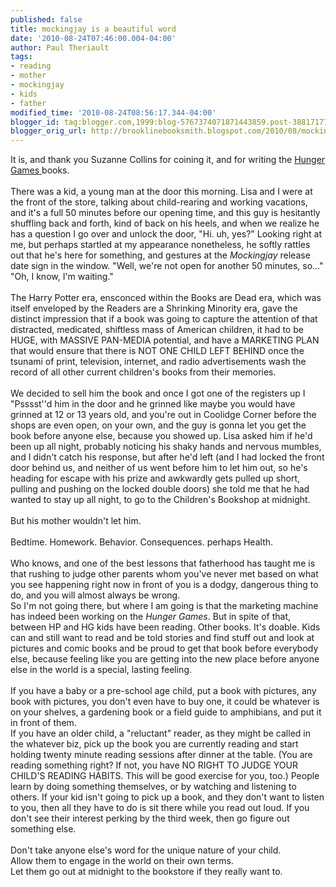 ```yaml
---
published: false
title: mockingjay is a beautiful word
date: '2010-08-24T07:46:00.004-04:00'
author: Paul Theriault
tags:
- reading
- mother
- mockingjay
- kids
- father
modified_time: '2010-08-24T08:56:17.344-04:00'
blogger_id: tag:blogger.com,1999:blog-5767374071871443859.post-3881717738825476922
blogger_orig_url: http://brooklinebooksmith.blogspot.com/2010/08/mockingjay-is-beautiful-word.html
---
```


It is, and thank you Suzanne Collins for coining it, and for writing the <a href="http://www.brooklinebooksmith-shop.com/search/apachesolr_search/hunger+games">Hunger Games </a>books.<br /><br />There was a kid, a young man at the door this morning.  Lisa and I were at the front of the store, talking about child-rearing and working vacations, and it's a full 50 minutes before our opening time, and this guy is hesitantly shuffling back and forth, kind of back on his heels, and when we realize he has a question I go over and unlock the door, "Hi. uh, yes?"  Looking right at me, but perhaps startled at my appearance nonetheless, he softly rattles out that he's here for something, and gestures at the <em>Mockingjay</em> release date sign in the window.  "Well, we're not open for another 50 minutes, so..."<br />"Oh, I know, I'm waiting." <br /><br />The Harry Potter era, ensconced within the Books are Dead era, which was itself enveloped by the Readers are a Shrinking Minority era, gave the distinct impression that if a book was going to capture the attention of that distracted, medicated, shiftless mass of American children, it had to be HUGE, with MASSIVE PAN-MEDIA potential, and have a MARKETING PLAN that would ensure that there is NOT ONE CHILD LEFT BEHIND once the tsunami of print, television, internet, and radio advertisements wash the record of all other current children's books from their memories. <br /><br />We decided to sell him the book and once I got one of the registers up I "Psssst''d him in the door and he grinned like maybe you would have grinned at 12 or 13 years old, and you're out in Coolidge Corner before the shops are even open, on your own, and the guy is gonna let you get the book before anyone else, because you showed up.  Lisa asked him if he'd been up all night, probably noticing his shaky hands and nervous mumbles, and I didn't catch his response, but after he'd left (and I had locked the front door behind us, and neither of us went before him to let him out, so he's heading for escape with his prize and awkwardly gets pulled up short, pulling and pushing  on the locked double doors) she told me that he had wanted to stay up all night, to go to the Children's Bookshop at midnight.<br /><br />But his mother wouldn't let him.<br /><br />Bedtime.  Homework.  Behavior.  Consequences.  perhaps Health. <br /><br />Who knows, and one of the best lessons that fatherhood has taught me is that rushing to judge other parents whom you've never met based on what you see happening right now in front of you is a dodgy, dangerous thing to do, and you will almost always be wrong. <br />So I'm not going there, but where I am going is that the marketing machine has indeed been working on the <em>Hunger Games</em>.  But in spite of that, between HP and HG kids have been reading.  Other books.  It's doable.  Kids can and still want to read and be told stories and find stuff out and look at pictures and comic books and be proud to get that book before everybody else, because feeling like you are getting into the new place before anyone else in the world is a special, lasting feeling. <br /><br />If you have a baby or a pre-school age child, put a book with pictures, any book with pictures, you don't even have to buy one, it could be whatever is on your shelves, a gardening book or a field guide to amphibians, and put it in front of them.  <br />If you have an older child, a "reluctant" reader, as they might be called in the whatever biz, pick up the book you are currently reading and start holding twenty minute reading sessions after dinner at the table.  (You are reading something right?  If not, you have NO RIGHT TO JUDGE YOUR CHILD'S READING HABITS.  This will be good exercise for you, too.)   People learn by doing something themselves, or by watching and listening to others.  If your kid isn't going to pick up a book, and they don't want to listen to you, then all they have to do is sit there while you read out loud.  If you don't see their interest perking by the third week, then go figure out something else.<br /><br />Don't take anyone else's word for the unique nature of your child. <br />Allow them to engage in the world on their own terms. <br />Let them go out at midnight to the bookstore if they really want to.